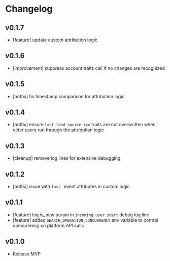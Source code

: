 # Changelog

## v0.1.7

- [feature] update custom attribution logic

## v0.1.6

- [improvement] suppress account traits call if no changes are recognized

## v0.1.5

- [hotfix] fix timestamp comparison for attribution logic

## v0.1.4

- [hotfix] ensure `last_lead_source_xxx` traits are not overwritten when older users run through the attribution logic

## v0.1.3

- [cleanup] remove log lines for extensive debugging

## v0.1.2

- [hotfix] issue with `last_` event attributes in custom logic

## v0.1.1

- [feature] log is_new param in `incoming.user.start` debug log line
- [feature] added `SEARCH_OPERATION_CONCURRENCY` env variable to control concurrency on platform API calls

## v0.1.0

- Release MVP

